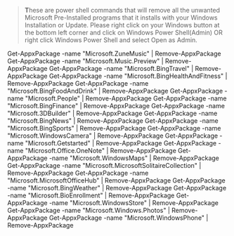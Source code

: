 > **T**hese are power shell commands that will remove all the unwanted Microsoft Pre-Installed programs that it installs with your Windows Installation or Update. Please right click on your Windows button at the bottom left corner and click on Windows Power Shell(Admin) OR right click Windows Power Shell and select Open as Admin.

Get-AppxPackage -name "Microsoft.ZuneMusic" | Remove-AppxPackage 
Get-AppxPackage -name "Microsoft.Music.Preview" | Remove-AppxPackage 
Get-AppxPackage -name "Microsoft.BingTravel" | Remove-AppxPackage 
Get-AppxPackage -name "Microsoft.BingHealthAndFitness" | Remove-AppxPackage 
Get-AppxPackage -name "Microsoft.BingFoodAndDrink" | Remove-AppxPackage 
Get-AppxPackage -name "Microsoft.People" | Remove-AppxPackage 
Get-AppxPackage -name "Microsoft.BingFinance" | Remove-AppxPackage 
Get-AppxPackage -name "Microsoft.3DBuilder" | Remove-AppxPackage 
Get-AppxPackage -name "Microsoft.BingNews" | Remove-AppxPackage 
Get-AppxPackage -name "Microsoft.BingSports" | Remove-AppxPackage 
Get-AppxPackage -name "Microsoft.WindowsCamera" | Remove-AppxPackage 
Get-AppxPackage -name "Microsoft.Getstarted" | Remove-AppxPackage 
Get-AppxPackage -name "Microsoft.Office.OneNote" | Remove-AppxPackage 
Get-AppxPackage -name "Microsoft.WindowsMaps" | Remove-AppxPackage 
Get-AppxPackage -name "Microsoft.MicrosoftSolitaireCollection" | Remove-AppxPackage 
Get-AppxPackage -name "Microsoft.MicrosoftOfficeHub" | Remove-AppxPackage 
Get-AppxPackage -name "Microsoft.BingWeather" | Remove-AppxPackage 
Get-AppxPackage -name "Microsoft.BioEnrollment" | Remove-AppxPackage 
Get-AppxPackage -name "Microsoft.WindowsStore" | Remove-AppxPackage 
Get-AppxPackage -name "Microsoft.Windows.Photos" | Remove-AppxPackage 
Get-AppxPackage -name "Microsoft.WindowsPhone" | Remove-AppxPackage 
